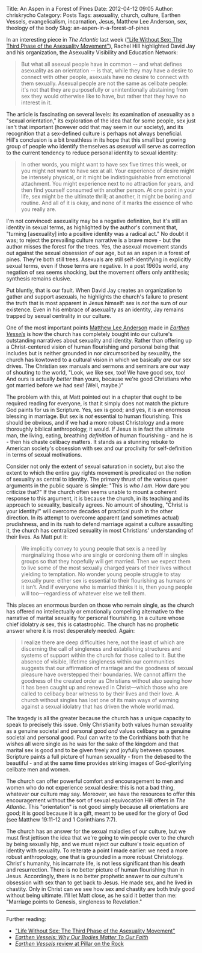 Title: An Aspen in a Forest of Pines
Date: 2012-04-12 09:05
Author: chriskrycho
Category: Posts
Tags: asexuality, church, culture, Earthen Vessels, evangelicalism, incarnation, Jesus, Matthew Lee Anderson, sex, theology of the body
Slug: an-aspen-in-a-forest-of-pines

In an interesting piece in <cite>The Atlantic</cite> last week (["Life
Without Sex: The Third Phase of the Asexuality Movement"][]), Rachel
Hill highlighted David Jay and his organization, the Asexuality
Visibility and Education Network:

> But what all asexual people have in common -- and what defines
> asexuality as an orientation -- is that, while they may have a desire
> to connect with other people, asexuals have no desire to connect with
> them sexually. Asexual people are not the same as celibate people:
> it's not that they are purposefully or unintentionally abstaining from
> sex they would otherwise like to have, but rather that they have no
> interest in it.

The article is fascinating on several levels: its examination of
asexuality as a "sexual orientation," its exploration of the idea that
for some people, sex just isn't that important (however odd that may
seem in our society), and its recognition that a sex-defined culture is
perhaps not always beneficial. <!--more-->Hill's conclusion is a bit
breathless in its hope that this small but growing group of people who
identify themselves as *asexual* will serve as correction to the current
tendency to reduce personal identity to sexual identity:

> In other words, you might want to have sex five times this week, or
> you might not want to have sex at all. Your experience of desire might
> be intensely physical, or it might be indistinguishable from emotional
> attachment. You might experience next to no attraction for years, and
> then find yourself consumed with another person. At one point in your
> life, sex might be the ultimate thrill; at another, it might be boring
> and routine. And all of it is okay, and none of it marks the essence
> of who you really are.

I'm not convinced: asexuality may be a negative definition, but it's
still an identity in sexual terms, as highlighted by the author's
comment that, "turning [asexuality] into a positive identity was a
radical act." No doubt it was; to reject the prevailing culture
narrative is a brave move - but the author misses the forest for the
trees. Yes, the asexual movement stands out against the sexual obsession
of our age, but as an aspen in a forest of pines. They're both still
trees. Asexuals are still self-identifying in explicitly sexual terms,
even if those terms are negative. In a post 1960s world, any negation of
sex seems shocking, but the movement offers only antithesis; synthesis
remains elusive.

Put bluntly, that is our fault. When David Jay creates an organization
to gather and support asexuals, he highlights the church's failure to
present the truth that is most apparent in Jesus himself: sex is *not*
the sum of our existence. Even in his embrace of asexuality as an
identity, Jay remains trapped by sexual centrality in our culture.

One of the most important points [Matthew Lee Anderson][] made in
[<cite>Earthen Vessels</cite>][] is how the church has completely bought
into our culture's outstanding narratives about sexuality and identity.
Rather than offering up a Christ-centered vision of human flourishing
and personal being that includes but is neither grounded in nor
circumscribed by sexuality, the church has kowtowed to a cultural vision
in which we basically *are* our sex drives. The Christian sex manuals
and sermons and seminars are our way of shouting to the world, "Look, we
like sex, too! We have good sex, too! And ours is actually *better* than
yours, because we're good Christians who got married before we had sex!
(Well, maybe.)"

The problem with this, at Matt pointed out in a chapter that ought to be
required reading for everyone, is that it simply does not match the
picture God paints for us in Scripture. Yes, sex is good; and yes, it is
an enormous blessing in marriage. But sex is *not* essential to human
flourishing. This should be obvious, and if we had a more robust
Christology and a more thoroughly biblical anthropology, it would. If
Jesus is in fact the ultimate man, the living, eating, breathing
*definition* of human flourishing - and he is - then his chaste celibacy
matters. It stands as a stunning rebuke to American society's obsession
with sex and our proclivity for self-definition in terms of sexual
motivations.

Consider not only the extent of sexual saturation in society, but also
the extent to which the entire gay rights movement is predicated on the
notion of sexuality as central to identity. The primary thrust of the
various queer arguments in the public square is simple: "This is *who I
am*. How dare you criticize that?" If the church often seems unable to
mount a coherent response to this argument, it is because the church, in
its teaching and its approach to sexuality, basically agrees. No amount
of shouting, "Christ is your identity!" will overcome decades of
practical push in the other direction. In its attempt to overcome
apparent (and sometimes actual) prudishness, and in its rush to defend
marriage against a culture assaulting it, the church has centralized
sexuality in most Christians' understanding of their lives. As Matt put
it:

> We implicitly convey to young people that sex is a need by
> marginalizing those who are single or cordoning them off in singles
> groups so that they hopefully will get married. Then we expect them to
> live some of the most sexually charged years of their lives without
> yielding to temptation. No wonder young people struggle to stay
> sexually pure: either sex is essential to their flourishing as humans
> or it isn’t. And if everyone who is married thinks it is, then young
> people will too—regardless of whatever else we tell them.

This places an enormous burden on those who remain single, as the church
has offered no intellectually or emotionally compelling alternative to
the narrative of marital sexuality for personal flourishing. In a
culture whose chief idolatry *is* sex, this is catastrophic. The church
has no prophetic answer where it is most desperately needed. Again:

> I realize there are deep difficulties here, not the least of which are
> discerning the call of singleness and establishing structures and
> systems of support within the church for those called to it. But the
> absence of visible, lifetime singleness within our communities
> suggests that our affirmation of marriage and the goodness of sexual
> pleasure have overstepped their boundaries. We cannot affirm the
> goodness of the created order as Christians without also seeing how it
> has been caught up and renewed in Christ—which those who are called to
> celibacy bear witness to by their lives and their love. A church
> without singles has lost one of its main ways of warning against a
> sexual idolatry that has driven the whole world mad.

The tragedy is all the greater because the church has a unique capacity
to speak to precisely this issue. Only Christianity both values human
sexuality as a genuine societal and personal good *and* values celibacy
as a genuine societal and personal good. Paul can write to the
Corinthians both that he wishes all were single as he was for the sake
of the kingdom and that marital sex is good and to be given freely and
joyfully between spouses. Scripture paints a full picture of human
sexuality - from the debased to the beautiful - and at the same time
provides striking images of God-glorifying celibate men and women.

The church can offer powerful comfort and encouragement to men and women
who do not experience sexual desire: this is not a bad thing, whatever
our culture may say. Moreover, we have the resources to offer this
encouragement without the sort of sexual equivocation Hill offers in
<cite>The Atlantic</cite>. This "orientation" is not good simply because
all orientations are good; it is good because it is a gift, meant to be
used for the glory of God (see Matthew 19:11-12 and 1 Corinthians 7:7).

The church has an answer for the sexual maladies of our culture, but we
must first jettison the idea that we're going to win people over to the
church by being sexually hip, and we must reject our culture's toxic
equation of identity with sexuality. To reiterate a point I made
earlier: we need a more robust anthropology, one that is grounded in a
more robust Christology. Christ's humanity, his incarnate life, is not
less significant than his death and resurrection. There is no better
picture of human flourishing than in Jesus. Accordingly, there is no
better prophetic answer to our culture's obsession with sex than to get
back to Jesus. He made sex, and he lived in chastity. Only in Christ can
we see how sex and chastity are both truly good without being ultimate.
I'll let Matt close, as he said it better than me: "Marriage points to
Genesis, singleness to Revelation."

* * * * *

Further reading:

-   ["Life Without Sex: The Third Phase of the Asexuality Movement"][]
-   [<cite>Earthen Vessels: Why Our Bodies Matter To Our
    Faith</cite>][<cite>Earthen Vessels</cite>]
-   [<cite>Earthen Vessels</cite> review at Pillar on the Rock][]

  ["Life Without Sex: The Third Phase of the Asexuality Movement"]: http://www.theatlantic.com/health/archive/2012/04/life-without-sex-the-third-phase-of-the-asexuality-movement/254880/
  [Matthew Lee Anderson]: http://www.mereorthodoxy.com/ "Mere Orthodoxy"
  [<cite>Earthen Vessels</cite>]: http://www.amazon.com/gp/product/B0053XXDS0/ref=as_li_ss_tl?ie=UTF8&tag=ardent-fidelity-20&linkCode=as2&camp=1789&creative=390957&creativeASIN=B0053XXDS0
    "get it at Amazon"
  [<cite>Earthen Vessels</cite> review at Pillar on the Rock]: http://www.pillarontherock.com/2011/07/earthen-vessels-book-review.html
    "Earthen Vessels: Why Our Bodies Matter to Our Faith @ Pillar on the Rock"
